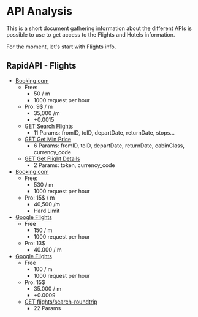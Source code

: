# API Analysis

This is a short document gathering information about the different APIs is possible to use to get access to the Flights and Hotels information.

For the moment, let's start with Flights info.

## RapidAPI - Flights

- [Booking.com](https://rapidapi.com/DataCrawler/api/booking-com15)
  - Free:
    - 50 / m
    - 1000 request per hour
  - Pro: 9$ / m
    - 35,000 /m
    - +0.0015
  - [GET Search Flights](https://rapidapi.com/DataCrawler/api/booking-com15/playground/apiendpoint_5b86beca-5c23-45ea-9682-4c5fa4075454)
    - 11 Params: fromID, toID, departDate, returnDate, stops...
  - [GET Get Min Price](https://rapidapi.com/DataCrawler/api/booking-com15/playground/apiendpoint_5bd85d7f-ceac-479a-adbe-fedf008679e9)
    - 6 Params: fromID, toID, departDate, returnDate, cabinClass, currency_code
  - [GET Get Flight Details](https://rapidapi.com/DataCrawler/api/booking-com15/playground/apiendpoint_c78629cf-8b49-4acd-9eee-29e59706e976)
    - 2 Params: token, currency_code
- [Booking.com](https://rapidapi.com/ntd119/api/booking-com18)
  - Free:
    - 530 / m
    - 1000 request per hour
  - Pro: 15$ / m
    - 40,500 /m
    - Hard Limit
- [Google Flights](https://rapidapi.com/DataCrawler/api/google-flights2)
  - Free
    - 150 / m
    - 1000 request per hour
  - Pro: 13$
    - 40.000 / m
- [Google Flights](https://rapidapi.com/things4u-api4upro/api/google-flights4)
  - Free
    - 100 / m
    - 1000 request per hour
  - Pro: 15$
    - 35.000 / m
    - +0.0009
  - [GET flights/search-roundtrip](https://rapidapi.com/things4u-api4upro/api/google-flights4/playground/apiendpoint_95117ab9-4028-4b77-902e-0484a47c18be)
    - 22 Params
